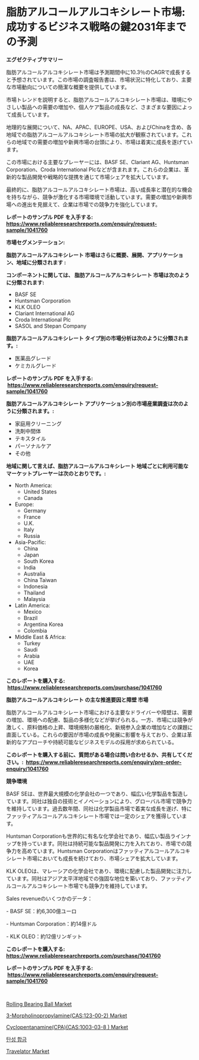<p><h1>脂肪アルコールアルコキシレート市場: 成功するビジネス戦略の鍵2031年までの予測</h1></p><p><strong>エグゼクティブサマリー</strong></p>
<p><p>脂肪アルコールアルコキシレート市場は予測期間中に10.3％のCAGRで成長すると予想されています。この市場の調査報告書は、市場状況に特化しており、主要な市場動向についての簡潔な概要を提供しています。</p><p>市場トレンドを説明すると、脂肪アルコールアルコキシレート市場は、環境にやさしい製品への需要の増加や、個人ケア製品の成長など、さまざまな要因によって成長しています。</p><p>地理的な展開について、NA、APAC、EUROPE、USA、およびChinaを含め、各地域での脂肪アルコールアルコキシレート市場の拡大が観察されています。これらの地域での需要の増加や新興市場の台頭により、市場は着実に成長を遂げています。</p><p>この市場における主要なプレーヤーには、BASF SE、Clariant AG、Huntsman Corporation、Croda International Plcなどが含まれます。これらの企業は、革新的な製品開発や戦略的な提携を通じて市場シェアを拡大しています。</p><p>最終的に、脂肪アルコールアルコキシレート市場は、高い成長率と潜在的な機会を持ちながら、競争が激化する市場環境で活動しています。需要の増加や新興市場への進出を見据えて、企業は市場での競争力を強化しています。</p></p>
<p><strong>レポートのサンプル PDF を入手する: <a href="https://www.reliableresearchreports.com/enquiry/request-sample/1041760">https://www.reliableresearchreports.com/enquiry/request-sample/1041760</a></strong></p>
<p><strong>市場セグメンテーション:</strong></p>
<p><strong> 脂肪アルコールアルコキシレート 市場はさらに概要、展開、アプリケーション、地域に分類されます :</strong></p>
<p><strong>コンポーネントに関しては、 脂肪アルコールアルコキシレート 市場は次のように分類されます: &nbsp;</strong></p>
<p><ul><li>BASF SE</li><li>Huntsman Corporation</li><li>KLK OLEO</li><li>Clariant International AG</li><li>Croda International Plc</li><li>SASOL and Stepan Company</li></ul></p>
<p><strong> 脂肪アルコールアルコキシレート タイプ別の市場分析は次のように分類されます。:</strong></p>
<p><ul><li>医薬品グレード</li><li>ケミカルグレード</li></ul></p>
<p><strong>レポートのサンプル PDF を入手する: &nbsp;<a href="https://www.reliableresearchreports.com/enquiry/request-sample/1041760">https://www.reliableresearchreports.com/enquiry/request-sample/1041760</a></strong></p>
<p><strong> 脂肪アルコールアルコキシレート アプリケーション別の市場産業調査は次のように分類されます。:</strong></p>
<p><ul><li>家庭用クリーニング</li><li>洗剤中間体</li><li>テキスタイル</li><li>パーソナルケア</li><li>その他</li></ul></p>
<p><strong>地域に関して言えば、脂肪アルコールアルコキシレート 地域ごとに利用可能なマーケットプレーヤーは次のとおりです。:</strong></p>
<p><ul>
    <li>
        North America:
        <ul>
            <li>United States</li>
            <li>Canada</li>
        </ul>
    </li>
    <li>
        Europe:
        <ul>
            <li>Germany</li>
            <li>France</li>
            <li>U.K.</li>
            <li>Italy</li>
            <li>Russia</li>
        </ul>
    </li>
    <li>
        Asia-Pacific:
        <ul>
            <li>China</li>
            <li>Japan</li>
            <li>South Korea</li>
            <li>India</li>
            <li>Australia</li>
            <li>China Taiwan</li>
            <li>Indonesia</li>
            <li>Thailand</li>
            <li>Malaysia</li>
        </ul>
    </li>
    <li>
        Latin America:
        <ul>
            <li>Mexico</li>
            <li>Brazil</li>
            <li>Argentina Korea</li>
            <li>Colombia</li>
        </ul>
    </li>
    <li>
        Middle East & Africa:
        <ul>
            <li>Turkey</li>
            <li>Saudi</li>
            <li>Arabia</li>
            <li>UAE</li>
            <li>Korea</li>
        </ul>
    </li>
    </ul></p>
<p><strong>このレポートを購入する: &nbsp;<a href="https://www.reliableresearchreports.com/purchase/1041760">https://www.reliableresearchreports.com/purchase/1041760</a></strong></p>
<p><strong>脂肪アルコールアルコキシレート の主な推進要因と障壁 市場</strong></p>
<p><p>脂肪アルコールアルコキシレート市場における主要なドライバーや障壁は、需要の増加、環境への配慮、製品の多様化などが挙げられる。一方、市場には競争が激しく、原料価格の上昇、環境規制の厳格化、新規参入企業の増加などの課題に直面している。これらの要因が市場の成長や発展に影響を与えており、企業は革新的なアプローチや持続可能なビジネスモデルの採用が求められている。</p></p>
<p><strong>このレポートを購入する前に、質問がある場合は問い合わせるか、共有してください。:&nbsp; <a href="https://www.reliableresearchreports.com/enquiry/pre-order-enquiry/1041760">https://www.reliableresearchreports.com/enquiry/pre-order-enquiry/1041760</a></strong></p>
<p><strong>競争環境</strong></p>
<p><p>BASF SEは、世界最大規模の化学会社の一つであり、幅広い化学製品を製造しています。同社は独自の技術とイノベーションにより、グローバル市場で競争力を維持しています。過去数年間、同社は化学製品市場で着実な成長を遂げ、特にファッティアルコールアルコキシレート市場では一定のシェアを獲得しています。</p><p>Huntsman Corporationも世界的に有名な化学会社であり、幅広い製品ラインナップを持っています。同社は持続可能な製品開発に力を入れており、市場での競争力を高めています。Huntsman Corporationはファッティアルコールアルコキシレート市場においても成長を続けており、市場シェアを拡大しています。</p><p>KLK OLEOは、マレーシアの化学会社であり、環境に配慮した製品開発に注力しています。同社はアジア太平洋地域での強固な地位を築いており、ファッティアルコールアルコキシレート市場でも競争力を維持しています。</p><p>Sales revenueのいくつかのデータ：</p><p>- BASF SE：約6,300億ユーロ</p><p>- Huntsman Corporation：約14億ドル</p><p>- KLK OLEO：約12億リンギット</p></p>
<p><strong>このレポートを購入する: &nbsp; <a href="https://www.reliableresearchreports.com/purchase/1041760">https://www.reliableresearchreports.com/purchase/1041760</a></strong></p>
<p><strong>レポートのサンプル PDF を入手する: &nbsp;<a href="https://www.reliableresearchreports.com/enquiry/request-sample/1041760">https://www.reliableresearchreports.com/enquiry/request-sample/1041760</a></strong><strong></strong></p>
<p>&nbsp;</p>
<p><p><a href="https://cautious-neon-760.notion.site/Rolling-Bearing-Ball-Market-Research-Report-Unlocks-Analysis-on-the-Market-Financial-Status-Market--547c0b482a9f4ed490324ca61322473d">Rolling Bearing Ball Market</a></p><p><a href="https://view.publitas.com/reportprime-1/3-morpholinopropylamine-cas-123-00-2-market-share-market-new-trends-analysis-report-by-type-by-application-by-end-use-by-region-and-segment-forecasts-2024-2031/">3-Morpholinopropylamine(CAS:123-00-2) Market</a></p><p><a href="https://view.publitas.com/reportprime-1/cyclopentanamine-cpa-cas-1003-03-8-market-offers-provide-insightful-data-for-the-time-period-from-2024-to-2031-and-also-provide-analysis-based-on-application-type-and-region/">Cyclopentanamine(CPA)(CAS:1003-03-8 ) Market</a></p><p><a href="https://github.com/sougarounis/Market-Research-Report-List-2/blob/main/7737548191740.md">탄성 합금</a></p><p><a href="https://issuu.com/reportprime-2/docs/travelator-market-size-2030.pptx">Travelator Market</a></p></p>